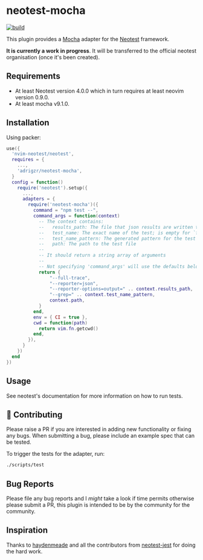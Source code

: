 # neotest-mocha

[![build](https://github.com/adrigzr/neotest-mocha/actions/workflows/workflow.yaml/badge.svg)](https://github.com/adrigzr/neotest-mocha/actions/workflows/workflow.yaml)

This plugin provides a [Mocha](https://github.com/mochajs/mocha) adapter for the [Neotest](https://github.com/rcarriga/neotest) framework.

**It is currently a work in progress**. It will be transferred to the official neotest organisation (once it's been created).

## Requirements

* At least Neotest version 4.0.0 which in turn requires at least neovim version 0.9.0.
* At least mocha v9.1.0.

## Installation

Using packer:

```lua
use({
  'nvim-neotest/neotest',
  requires = {
    ...,
    'adrigzr/neotest-mocha',
  }
  config = function()
    require('neotest').setup({
      ...,
      adapters = {
        require('neotest-mocha')({
          command = "npm test --",
          command_args = function(context)
            -- The context contains:
            --   results_path: The file that json results are written to
            --   test_name: The exact name of the test; is empty for `file` and `dir` position tests.
            --   test_name_pattern: The generated pattern for the test
            --   path: The path to the test file
            --
            -- It should return a string array of arguments
            --
            -- Not specifying 'command_args' will use the defaults below
            return {
                "--full-trace",
                "--reporter=json",
                "--reporter-options=output=" .. context.results_path,
                "--grep=" .. context.test_name_pattern,
                context.path,
            }
          end,
          env = { CI = true },
          cwd = function(path)
            return vim.fn.getcwd()
          end,
        }),
      }
    })
  end
})
```

## Usage

See neotest's documentation for more information on how to run tests.

## :gift: Contributing

Please raise a PR if you are interested in adding new functionality or fixing any bugs. When submitting a bug, please include an example spec that can be tested.

To trigger the tests for the adapter, run:

```sh
./scripts/test
```

## Bug Reports

Please file any bug reports and I _might_ take a look if time permits otherwise please submit a PR, this plugin is intended to be by the community for the community.

## Inspiration

Thanks to [haydenmeade](https://github.com/haydenmeade) and all the contributors from [neotest-jest](https://github.com/haydenmeade/neotest-jest) for doing the hard work.
